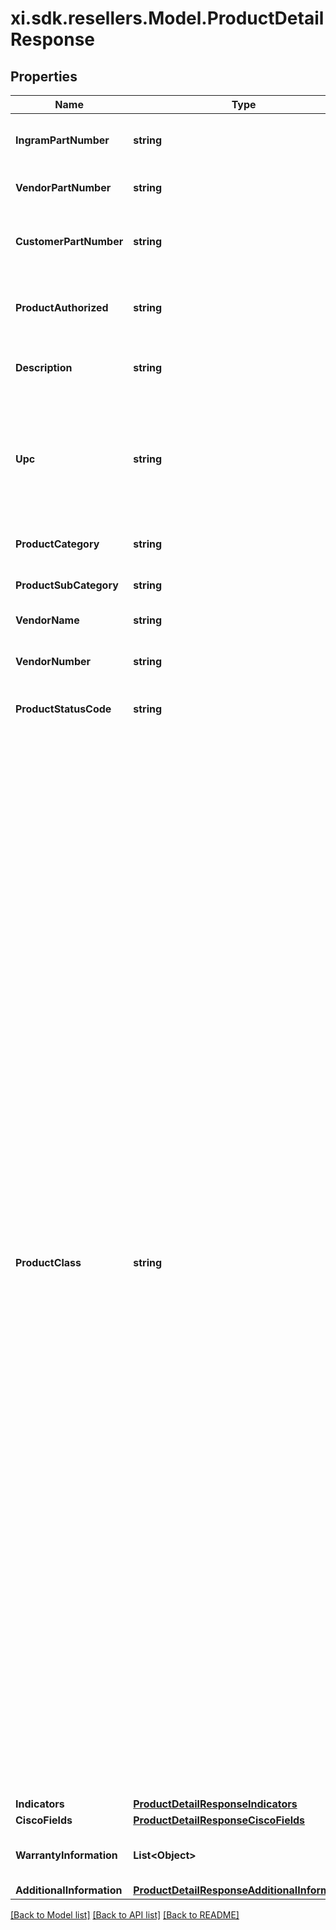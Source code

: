 # xi.sdk.resellers.Model.ProductDetailResponse

## Properties

Name | Type | Description | Notes
------------ | ------------- | ------------- | -------------
**IngramPartNumber** | **string** | Ingram Micro unique part number for the product. | [optional] 
**VendorPartNumber** | **string** | Vendor’s part number for the product. | [optional] 
**CustomerPartNumber** | **string** | Reseller / end-user’s part number for the product. | [optional] 
**ProductAuthorized** | **string** | Boolean that indicates whether a product is authorized. | [optional] 
**Description** | **string** | The description given for the product. | [optional] 
**Upc** | **string** | The UPC code for the product. Consists of 12 numeric digits that are uniquely assigned to each trade item. | [optional] 
**ProductCategory** | **string** | The category of the product. | [optional] 
**ProductSubCategory** | **string** | The sub-category of the product. | [optional] 
**VendorName** | **string** | Vendor name for the order. | [optional] 
**VendorNumber** | **string** | Vendor number that identifies the product. | [optional] 
**ProductStatusCode** | **string** | Status code of the product. | [optional] 
**ProductClass** | **string** | Indicates whether the product is directly shipped from the vendor’s warehouse or if the product ships from Ingram Micro’s warehouse. Class Codes are Ingram classifications on how skus are stocked A &#x3D; Product that is stocked usually in all IM warehouses and replenished on a regular basis. B &#x3D; Product that is stocked in limited IM warehouses and replenished on a regular basis C &#x3D; Product that is stocked in fewer IM warehouses and replenished on a regular basis. D &#x3D; Product that Ingram Micro has elected to discontinue. E &#x3D; Product that will be phased out later, according to the vendor. You may not want to replenish this product, but instead sell down what is in stock. F &#x3D; Product that we carry for a specific customer or supplier under a contractual agreement. N &#x3D; New Sku. Classification before first receipt O &#x3D; Discontinued product to be liquidated S&#x3D; Order for Specialized Demand (Order to backorder) X&#x3D; direct ship from Vendor V &#x3D; product that vendor has elected to discontinue. | [optional] 
**Indicators** | [**ProductDetailResponseIndicators**](ProductDetailResponseIndicators.md) |  | [optional] 
**CiscoFields** | [**ProductDetailResponseCiscoFields**](ProductDetailResponseCiscoFields.md) |  | [optional] 
**WarrantyInformation** | **List&lt;Object&gt;** | Warranty information related to the product. | [optional] 
**AdditionalInformation** | [**ProductDetailResponseAdditionalInformation**](ProductDetailResponseAdditionalInformation.md) |  | [optional] 

[[Back to Model list]](../README.md#documentation-for-models) [[Back to API list]](../README.md#documentation-for-api-endpoints) [[Back to README]](../README.md)

